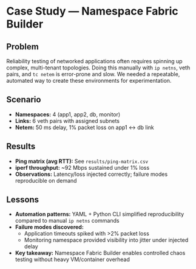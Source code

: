 # Case Study — Namespace Fabric Builder

## Problem
Reliability testing of networked applications often requires spinning up complex, multi-tenant topologies. Doing this manually with `ip netns`, veth pairs, and `tc netem` is error-prone and slow. We needed a repeatable, automated way to create these environments for experimentation.

## Scenario
- **Namespaces:** 4 (app1, app2, db, monitor)  
- **Links:** 6 veth pairs with assigned subnets  
- **Netem:** 50 ms delay, 1% packet loss on app1 ↔ db link  

## Results
- **Ping matrix (avg RTT):** See `results/ping-matrix.csv`  
- **iperf throughput:** ~92 Mbps sustained under 1% loss  
- **Observations:** Latency/loss injected correctly; failure modes reproducible on demand  

## Lessons
- **Automation patterns:** YAML + Python CLI simplified reproducibility compared to manual `ip netns` commands  
- **Failure modes discovered:**  
  - Application timeouts spiked with >2% packet loss  
  - Monitoring namespace provided visibility into jitter under injected delay  
- **Key takeaway:** Namespace Fabric Builder enables controlled chaos testing without heavy VM/container overhead  
